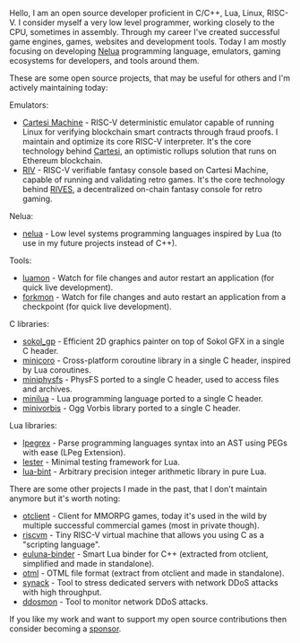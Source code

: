 Hello, I am an open source developer proficient in C/C++, Lua, Linux, RISC-V. I consider myself a very low level programmer, working closely to the CPU, sometimes in assembly. Through my career I've created successful game engines, games, websites and development tools. Today I am mostly focusing on developing [Nelua](https://nelua.io/) programming language, emulators, gaming ecosystems for developers, and tools around them.

These are some open source projects, that may be useful for others and I'm actively maintaining today:

Emulators:
* [Cartesi Machine](https://github.com/cartesi/machine-emulator) - RISC-V deterministic emulator capable of running Linux for verifying blockchain smart contracts through fraud proofs. I maintain and optimize its core RISC-V interpreter. It's the core technology behind [Cartesi](https://cartesi.io), an optimistic rollups solution that runs on Ethereum blockchain.
* [RIV](https://github.com/rives-io/riv) - RISC-V verifiable fantasy console based on Cartesi Machine, capable of running and validating retro games. It's the core technology behind [RIVES](https://rives.io), a decentralized on-chain fantasy console for retro gaming.

Nelua:
* [nelua](https://github.com/edubart/nelua-lang) - Low level systems programming languages inspired by Lua (to use in my future projects instead of C++).

Tools:
* [luamon](https://github.com/edubart/luamon) - Watch for file changes and autor restart an application (for quick live development).
* [forkmon](https://github.com/edubart/forkmon) - Watch for file changes and auto restart an application from a checkpoint (for quick live development).

C libraries:
* [sokol_gp](https://github.com/edubart/sokol_gp) - Efficient 2D graphics painter on top of Sokol GFX in a single C header.
* [minicoro](https://github.com/edubart/minicoro) - Cross-platform coroutine library in a single C header, inspired by Lua coroutines.
* [miniphysfs](https://github.com/edubart/miniphysfs) - PhysFS ported to a single C header, used to access files and archives.
* [minilua](https://github.com/edubart/minilua) - Lua programming language ported to a single C header.
* [minivorbis](https://github.com/edubart/minivorbis) - Ogg Vorbis library ported to a single C header.

Lua libraries:
* [lpegrex](https://github.com/edubart/lpegrex) - Parse programming languages syntax into an AST using PEGs with ease (LPeg Extension).
* [lester](https://github.com/edubart/lester) - Minimal testing framework for Lua.
* [lua-bint](https://github.com/edubart/lua-bint) - Arbitrary precision integer arithmetic library in pure Lua.

There are some other projects I made in the past, that I don't maintain anymore but it's worth noting:
* [otclient](https://github.com/edubart/otclient) - Client for MMORPG games, today it's used in the wild by multiple successful commercial games (most in private though).
* [riscvm](https://github.com/edubart/riscvm) - Tiny RISC-V virtual machine that allows you using C as a "scripting language".
* [euluna-binder](https://github.com/edubart/euluna-binder) - Smart Lua binder for C++ (extracted from otclient, simplified and made in standalone).
* [otml](https://github.com/edubart/otml) - OTML file format (extract from otclient and made in standalone).
* [synack](https://github.com/edubart/synack) - Tool to stress dedicated servers with network DDoS attacks with high throughput.
* [ddosmon](https://github.com/edubart/ddosmon) - Tool to monitor network DDoS attacks.

If you like my work and want to support my open source contributions then consider becoming a [sponsor](https://github.com/sponsors/edubart).
